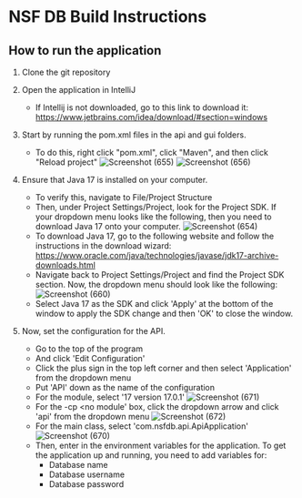 # NSF DB Build Instructions

## How to run the application

1. Clone the git repository

2. Open the application in IntelliJ
    - If Intellij is not downloaded, go to this link to download it: https://www.jetbrains.com/idea/download/#section=windows 
    
3. Start by running the pom.xml files in the api and gui folders.
    - To do this, right click "pom.xml", click "Maven", and then click "Reload project"
    ![Screenshot (655)](https://user-images.githubusercontent.com/74464395/146044032-c03901f1-a216-4eba-bf04-46e0a7b1597c.png)
    ![Screenshot (656)](https://user-images.githubusercontent.com/74464395/146044237-4de492c5-a717-4a8c-bdcf-1328043ed233.png)

4. Ensure that Java 17 is installed on your computer.
    - To verify this, navigate to File/Project Structure
    - Then, under Project Settings/Project, look for the Project SDK. If your dropdown menu looks like the following, then you need to download Java 17 onto your computer.
    ![Screenshot (654)](https://user-images.githubusercontent.com/74464395/146043381-3b8dc070-d756-4df3-b811-3aefbfc31799.png)
    - To download Java 17, go to the following website and follow the instructions in the download wizard: https://www.oracle.com/java/technologies/javase/jdk17-archive-downloads.html
    - Navigate back to Project Settings/Project and find the Project SDK section. Now, the dropdown menu should look like the following:
    ![Screenshot (660)](https://user-images.githubusercontent.com/74464395/146047086-95f27fe1-09bf-45b1-841d-89b2d3707a86.png)
    - Select Java 17 as the SDK and click 'Apply' at the bottom of the window to apply the SDK change and then 'OK' to close the window.
    
5. Now, set the configuration for the API.
    - Go to the top of the program 
    - And click 'Edit Configuration'
    - Click the plus sign in the top left corner and then select 'Application' from the dropdown menu 
    - Put 'API' down as the name of the configuration
    - For the module, select '17 version 17.0.1'
    ![Screenshot (671)](https://user-images.githubusercontent.com/74464395/146056563-deb6854c-79b1-43de-a953-a1de608dee38.png)
    - For the -cp <no module' box, click the dropdown arrow and click 'api' from the dropdown menu
    ![Screenshot (672)](https://user-images.githubusercontent.com/74464395/146056822-95937f9c-d464-4dfb-b5e6-c31f1d57bc85.png)
    - For the main class, select 'com.nsfdb.api.ApiApplication'
    ![Screenshot (670)](https://user-images.githubusercontent.com/74464395/146056116-dc7d9953-7e5d-410b-9490-96e795c64fd5.png)
    - Then, enter in the environment variables for the application. To get the application up and running, you need to add variables for:
      - Database name
      - Database username
      - Database password

